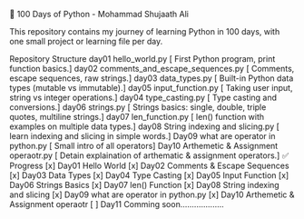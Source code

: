 🐍 100 Days of Python - Mohammad Shujaath Ali

This repository contains my journey of learning Python in 100 days,
with one small project or learning file per day.


Repository Structure
day01 hello_world.py                       [ First Python program, print function basics.]
day02 comments_and_escape_sequences.py     [ Comments, escape sequences, raw strings.]
day03 data_types.py                        [ Built-in Python data types (mutable vs immutable).]
day05 input_function.py                    [ Taking user input, string vs integer operations.]
day04 type_casting.py                      [ Type casting and conversions.]
day06 strings.py                           [ Strings basics: single, double, triple quotes, multiline strings.]
day07 len_function.py                      [ len() function with examples on multiple data types.]
day08 String indexing and slicing.py       [ learn indexing and slicing in simple words.]
Day09 what are operator in python.py       [ Small intro of all operators]
Day10  Arthemetic & Assignment operaotr.py [ Detain explaination of arthematic & assignment operators.]
✅ Progress
[x] Day01  Hello World
[x] Day02  Comments & Escape Sequences
[x] Day03  Data Types
[x] Day04  Type Casting
[x] Day05  Input Function
[x] Day06  Strings Basics
[x] Day07  len() Function
[x] Day08  String indexing and slicing
[x] Day09  what are operator in python.py
[x] Day10  Arthemetic & Assignment operaotr
[ ] Day11  Comming soon...................
